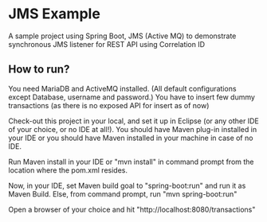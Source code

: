 JMS Example
===========

A sample project using Spring Boot, JMS (Active MQ) to demonstrate synchronous JMS listener for REST API using Correlation ID  

How to run?
-----------

You need MariaDB and ActiveMQ installed. (All default configurations except Database, username and password.) You have to insert few dummy transactions (as there is no exposed API for insert as of now)

Check-out this project in your local, and set it up in Eclipse (or any other IDE of your choice, or no IDE at all!). You should have Maven plug-in installed in your IDE or you should have Maven installed in your machine in case of no IDE.

Run Maven install in your IDE or "mvn install" in command prompt from the location where the pom.xml resides.

Now, in your IDE, set Maven build goal to "spring-boot:run" and run it as Maven Build. Else, from command prompt, run "mvn spring-boot:run"

Open a browser of your choice and hit "http://localhost:8080/transactions"